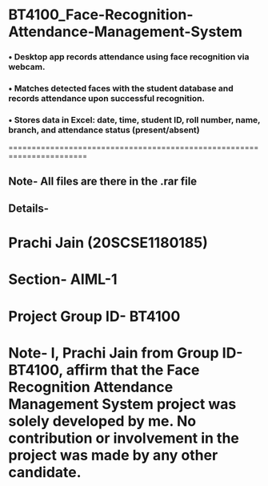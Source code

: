 # BT4100_Face-Recognition-Attendance-Management-System

### • Desktop app records attendance using face recognition via webcam.
### • Matches detected faces with the student database and records attendance upon successful recognition.
### • Stores data in Excel: date, time, student ID, roll number, name, branch, and attendance status (present/absent)

=======================================================================
 
## Note- All files are there in the .rar file 

## Details-
# Prachi Jain (20SCSE1180185)
# Section- AIML-1
# Project Group ID- BT4100
# Note- I, Prachi Jain from Group ID-BT4100, affirm that the Face Recognition Attendance Management System project was solely developed by me. No contribution or involvement in the project was made by any other candidate.
